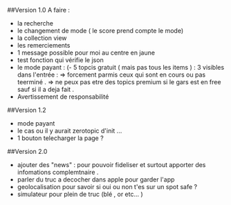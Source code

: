 ##Version 1.0
A faire :  
- la recherche 
- le changement de mode ( le score prend compte le mode) 
- la collection view 
- les remerciements 
- 1 message possible pour moi au centre en jaune
- test fonction qui vérifie le json 
- le mode payant : (- 5 topcis gratuit ( mais pas tous les items ) : 3 visibles dans l'entrée : 
        => forcement parmis ceux qui sont en cours ou pas teerminé . 
        => ne peux pas etre des topics premium si le gars est en free sauf si il a deja fait .  
- Avertissement de responsabilité 
    
    
##Version 1.2
- mode payant
- le cas ou il y aurait zerotopic d'init ... 
- 1 bouton telecharger la page ? 

##Version 2.0
- ajouter des "news" : pour pouvoir fideliser et surtout apporter des infomations complemtnaire . 
- parler du truc a decocher dans apple pour garder l'app 
- geolocalisation pour savoir si oui ou non t'es sur un spot safe ? 
- simulateur pour plein de truc (blé , or etc... )


